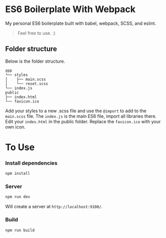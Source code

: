 # ES6 Boilerplate With Webpack

My personal ES6 boilerplate built with babel, webpack, SCSS, and eslint.

>Feel free to use. :)

## Folder structure

Below is the folder structure.

```
app
└── styles
│    ├── main.scss
│    └── reset.scss
└── index.js
public
├── index.html
└── favicon.ico
```

Add your styles to a new .scss file and use the `@import` to add to the `main.scss` file.
The `index.js` is the main ES6 file, import all libraries there.
Edit your `index.html` in the public folder.
Replace the `favicon.ico` with your own icon.

# To Use

### Install dependencies

```sh
npm install
```

### Server

```sh
npm run dev
```
Will create a server at `http://localhost:9100/`.

### Build

```sh
npm run build
```
